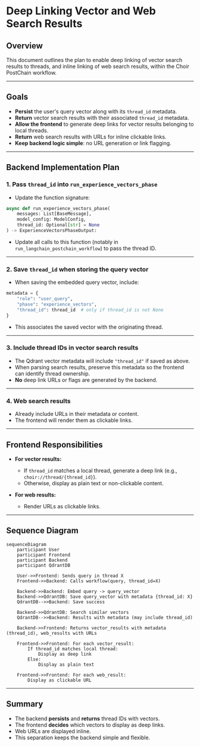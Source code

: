 # Deep Linking Vector and Web Search Results

## Overview

This document outlines the plan to enable deep linking of vector search results to threads, and inline linking of web search results, within the Choir PostChain workflow.

---

## Goals

- **Persist** the user's query vector along with its `thread_id` metadata.
- **Return** vector search results with their associated `thread_id` metadata.
- **Allow the frontend** to generate deep links for vector results belonging to local threads.
- **Return** web search results with URLs for inline clickable links.
- **Keep backend logic simple**: no URL generation or link flagging.

---

## Backend Implementation Plan

### 1. Pass `thread_id` into `run_experience_vectors_phase`

- Update the function signature:

```python
async def run_experience_vectors_phase(
    messages: List[BaseMessage],
    model_config: ModelConfig,
    thread_id: Optional[str] = None
) -> ExperienceVectorsPhaseOutput:
```

- Update all calls to this function (notably in `run_langchain_postchain_workflow`) to pass the thread ID.

---

### 2. Save `thread_id` when storing the query vector

- When saving the embedded query vector, include:

```python
metadata = {
    "role": "user_query",
    "phase": "experience_vectors",
    "thread_id": thread_id  # only if thread_id is not None
}
```

- This associates the saved vector with the originating thread.

---

### 3. Include thread IDs in vector search results

- The Qdrant vector metadata will include `"thread_id"` if saved as above.
- When parsing search results, preserve this metadata so the frontend can identify thread ownership.
- **No** deep link URLs or flags are generated by the backend.

---

### 4. Web search results

- Already include URLs in their metadata or content.
- The frontend will render them as clickable links.

---

## Frontend Responsibilities

- **For vector results:**
  - If `thread_id` matches a local thread, generate a deep link (e.g., `choir://thread/{thread_id}`).
  - Otherwise, display as plain text or non-clickable content.

- **For web results:**
  - Render URLs as clickable links.

---

## Sequence Diagram

```mermaid
sequenceDiagram
    participant User
    participant Frontend
    participant Backend
    participant QdrantDB

    User->>Frontend: Sends query in thread X
    Frontend->>Backend: Calls workflow(query, thread_id=X)

    Backend->>Backend: Embed query -> query_vector
    Backend->>QdrantDB: Save query_vector with metadata {thread_id: X}
    QdrantDB-->>Backend: Save success

    Backend->>QdrantDB: Search similar vectors
    QdrantDB-->>Backend: Results with metadata (may include thread_id)

    Backend->>Frontend: Returns vector_results with metadata (thread_id), web_results with URLs

    Frontend->>Frontend: For each vector_result:
        If thread_id matches local thread:
            Display as deep link
        Else:
            Display as plain text

    Frontend->>Frontend: For each web_result:
        Display as clickable URL
```

---

## Summary

- The backend **persists** and **returns** thread IDs with vectors.
- The frontend **decides** which vectors to display as deep links.
- Web URLs are displayed inline.
- This separation keeps the backend simple and flexible.
